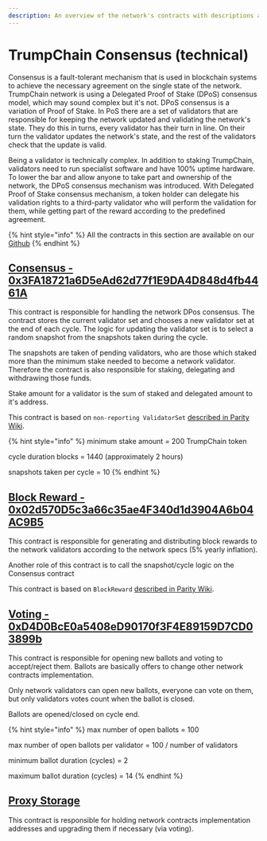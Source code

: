 ```yaml
---
description: An overview of the network's contracts with descriptions and links
---
```


# TrumpChain Consensus \(technical\)

Consensus is a fault-tolerant mechanism that is used in blockchain systems to achieve the necessary agreement on the single state of the network. TrumpChain network is using a Delegated Proof of Stake \(DPoS\) consensus model, which may sound complex but it's not. DPoS consensus is a variation of Proof of Stake. In PoS there are a set of validators that are responsible for keeping the network updated and validating the network's state. They do this in turns, every validator has their turn in line. On their turn the validator updates the network's state, and the rest of the validators check that the update is valid.

Being a validator is technically complex. In addition to staking TrumpChain, validators need to run specialist software and have 100% uptime hardware. To lower the bar and allow anyone to take part and ownership of the network, the DPoS consensus mechanism was introduced. With Delegated Proof of Stake consensus mechanism, a token holder can delegate his validation rights to a third-party validator who will perform the validation for them, while getting part of the reward according to the predefined agreement.

{% hint style="info" %}
All the contracts in this section are available on our [Github](https://github.com/trumpchain/djt-network/tree/master/contracts)
{% endhint %}

## [Consensus - 0x3FA18721a6D5eAd62d77f1E9DA4D848d4fb4461A](https://explorer.trumpchain.io/address/0x3FA18721a6D5eAd62d77f1E9DA4D848d4fb4461A)

This contract is responsible for handling the network DPos consensus. The contract stores the current validator set and chooses a new validator set at the end of each cycle. The logic for updating the validator set is to select a random snapshot from the snapshots taken during the cycle.

The snapshots are taken of pending validators, who are those which staked more than the minimum stake needed to become a network validator. Therefore the contract is also responsible for staking, delegating and withdrawing those funds.

Stake amount for a validator is the sum of staked and delegated amount to it's address.

This contract is based on `non-reporting ValidatorSet` [described in Parity Wiki](https://wiki.parity.io/Validator-Set.html#non-reporting-contract).

{% hint style="info" %}
minimum stake amount = 200 TrumpChain token

cycle duration blocks = 1440 \(approximately 2 hours\)

snapshots taken per cycle = 10
{% endhint %}

## [Block Reward - 0x02d570D5c3a66c35ae4F340d1d3904A6b04AC9B5](https://explorer.trumpchain.io/address/0x02d570D5c3a66c35ae4F340d1d3904A6b04AC9B5)

This contract is responsible for generating and distributing block rewards to the network validators according to the network specs \(5% yearly inflation\).

Another role of this contract is to call the snapshot/cycle logic on the Consensus contract

This contract is based on `BlockReward` [described in Parity Wiki](https://wiki.parity.io/Block-Reward-Contract).

## [Voting - 0xD4D0BcE0a5408eD90170f3F4E89159D7CD03899b](https://explorer.trumpchain.io/address/0xD4D0BcE0a5408eD90170f3F4E89159D7CD03899b)

This contract is responsible for opening new ballots and voting to accept/reject them. Ballots are basically offers to change other network contracts implementation.

Only network validators can open new ballots, everyone can vote on them, but only validators votes count when the ballot is closed.

Ballots are opened/closed on cycle end.

{% hint style="info" %}
max number of open ballots = 100

max number of open ballots per validator = 100 / number of validators

minimum ballot duration \(cycles\) = 2

maximum ballot duration \(cycles\) = 14
{% endhint %}

## [Proxy Storage](https://explorer.trumpchain.io/address/0xe71048Be8046291a4eEFB423D40B4F08a8d6ce29)

This contract is responsible for holding network contracts implementation addresses and upgrading them if necessary \(via voting\).


